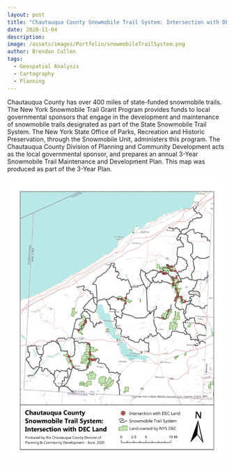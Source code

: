 ```yaml
---
layout: post
title: "Chautauqua County Snowmobile Trail System: Intersection with DEC Land"
date: 2020-11-04
description: 
image: /assets/images/Portfolio/snowmobileTrailSystem.png
author: Brendan Cullen
tags:
  - Geospatial Analysis
  - Cartography
  - Planning
---
```


Chautauqua County has over 400 miles of state-funded snowmobile trails. The New York Snowmobile Trail Grant Program provides funds to local governmental sponsors that engage in the development and maintenance of snowmobile trails designated as part of the State Snowmobile Trail System. The New York State Office of Parks, Recreation and Historic Preservation, through the Snowmobile Unit, administers this program. The Chautauqua County Division of Planning and Community Development acts as the local governmental sponsor, and prepares an annual 3-Year Snowmobile Trail Maintenance and Development Plan. This map was produced as part of the 3-Year Plan.

![](/assets/images/Portfolio/snowmobileTrailSystem.png)
